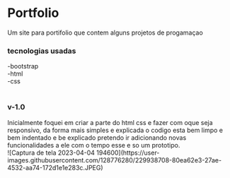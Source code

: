 # Portfolio
Um site para portifolio que contem alguns projetos de progamaçao

<h3>tecnologias usadas</h3>
-bootstrap<br>
-html<br>
-css<br>
<br>
<h3>v-1.0</h3>
Inicialmente foquei em criar a parte do html css e fazer com oque seja responsivo, da forma mais simples e explicada o codigo esta bem limpo e bem indentado e be explicado pretendo ir adicionando novas funcionalidades a ele com o tempo esse e so um prototipo.<br>
![Captura de tela 2023-04-04 194600](https://user-images.githubusercontent.com/128776280/229938708-80ea62e3-27ae-4532-aa74-172d1e1e283c.JPEG)
